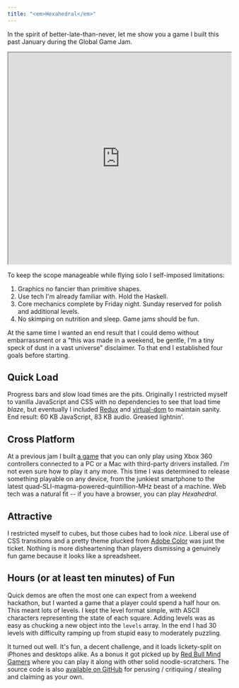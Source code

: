 ```yaml
---
title: "<em>Hexahedral</em>"
---
```


In the spirit of better-late-than-never, let me show you a game I built this past January during the Global Game Jam.

<iframe scrolling="no" src="https://matthewminer.com/hexahedral/" style="width: 100%; height: 478px;">
    <a href="https://matthewminer.com/hexahedral/">Play Hexahedral</a>
</iframe>

To keep the scope manageable while flying solo I self-imposed limitations:

1. Graphics no fancier than primitive shapes.
2. Use tech I'm already familiar with. Hold the Haskell.
3. Core mechanics complete by Friday night. Sunday reserved for polish and additional levels.
4. No skimping on nutrition and sleep. Game jams should be fun.

At the same time I wanted an end result that I could demo without embarrassment or a "this was made in a weekend, be gentle, I'm a tiny speck of dust in a vast universe" disclaimer. To that end I established four goals before starting.

## Quick Load

Progress bars and slow load times are the pits. Originally I restricted myself to vanilla JavaScript and CSS with no dependencies to see that load time *blaze*, but eventually I included [Redux](http://redux.js.org) and [virtual-dom](https://github.com/Matt-Esch/virtual-dom) to maintain sanity. End result: 60 KB JavaScript, 83 KB audio. Greased lightnin'.

## Cross Platform

At a previous jam I built [a game](https://github.com/mminer/bursting-with-colour) that you can only play using Xbox 360 controllers connected to a PC or a Mac with third-party drivers installed. *I'm* not even sure how to play it any more. This time I was determined to release something playable on any device, from the junkiest smartphone to the latest quad-SLI-magma-powered-quintillion-MHz beast of a machine. Web tech was a natural fit -- if you have a browser, you can play *Hexahedral*.

## Attractive

I restricted myself to cubes, but those cubes had to look *nice*. Liberal use of CSS transitions and a pretty theme plucked from [Adobe Color](https://color.adobe.com) was just the ticket. Nothing is more disheartening than players dismissing a genuinely fun game because it looks like a spreadsheet.

## Hours (or at least ten minutes) of Fun

Quick demos are often the most one can expect from a weekend hackathon, but I wanted a game that a player could spend a half hour on. This meant lots of levels. I kept the level format simple, with ASCII characters representing the state of each square. Adding levels was as easy as chucking a new object into the `levels` array. In the end I had 30 levels with difficulty ramping up from stupid easy to moderately puzzling.

It turned out well. It's fun, a decent challenge, and it loads lickety-split on iPhones and desktops alike. As a bonus it got picked up by [Red Bull Mind Gamers](http://www.redbullmindgamers.com/game/15) where you can play it along with other solid noodle-scratchers. The source code is also [available on GitHub](https://github.com/mminer/hexahedral) for perusing / critiquing / stealing and claiming as your own.
